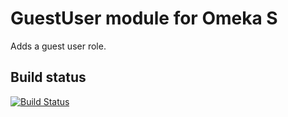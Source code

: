 # GuestUser module for Omeka S

Adds a guest user role. 

## Build status

[![Build Status](https://travis-ci.org/biblibre/omeka-s-module-GuestUser.svg?branch=master)](https://travis-ci.org/biblibre/omeka-s-module-GuestUser)
